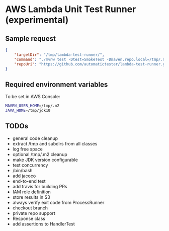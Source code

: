 # AWS Lambda Unit Test Runner (experimental)

## Sample request

```json
{
    "targetDir": "/tmp/lambda-test-runner/",
    "command": "./mvnw test -Dtest=SmokeTest -Dmaven.repo.local=/tmp/.m2",
    "repoUri": "https://github.com/automatictester/lambda-test-runner.git"
}
```

## Required environment variables

To be set in AWS Console:

```bash
MAVEN_USER_HOME=/tmp/.m2
JAVA_HOME=/tmp/jdk10
```

## TODOs

- general code cleanup
- extract /tmp and subdirs from all classes
- log free space
- optional /tmp/.m2 cleanup
- make JDK version configurable
- test concurrency
- /bin/bash
- add jacoco
- end-to-end test
- add travis for building PRs
- IAM role definition
- store results in S3
- always verify exit code from ProcessRunner
- checkout branch
- private repo support
- Response class
- add assertions to HandlerTest
